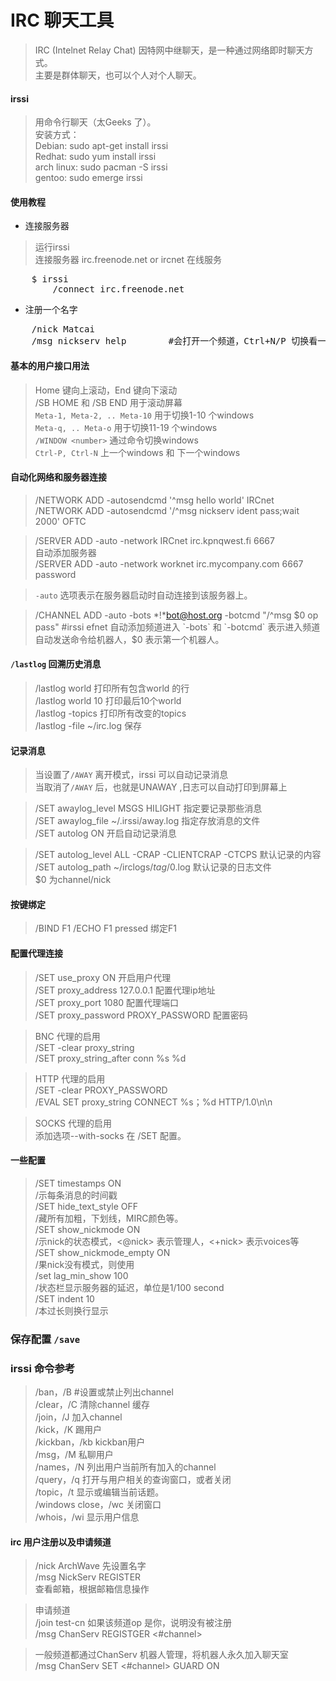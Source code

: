 # IRC 聊天工具

> IRC (Intelnet Relay Chat) 因特网中继聊天，是一种通过网络即时聊天方式。  
> 主要是群体聊天，也可以个人对个人聊天。

#### irssi

> 用命令行聊天（太Geeks 了）。  
> 安装方式：  
> Debian:       sudo apt-get install irssi  
> Redhat:       sudo yum install irssi  
> arch linux:   sudo pacman -S irssi  
> gentoo:       sudo emerge irssi

#### 使用教程

- 连接服务器

> 运行irssi  
> 连接服务器 irc.freenode.net or ircnet 在线服务

<pre>
	$ irssi
		/connect irc.freenode.net
</pre>

- 注册一个名字

<pre>
	/nick Matcai
	/msg nickserv help        #会打开一个频道，Ctrl+N/P 切换看一下命令，参数错误会有提示
</pre>

#### 基本的用户接口用法

> Home 键向上滚动，End 键向下滚动  
> /SB HOME  和 /SB END 用于滚动屏幕  
> `Meta-1, Meta-2, .. Meta-10`    用于切换1-10 个windows  
> `Meta-q, .. Meta-o`             用于切换11-19 个windows  
> `/WINDOW <number>`              通过命令切换windows  
> `Ctrl-P, Ctrl-N`                上一个windows 和 下一个windows  

#### 自动化网络和服务器连接

> /NETWORK ADD -autosendcmd '^msg hello world' IRCnet  
> /NETWORK ADD -autosendcmd '/^msg nickserv ident pass;wait 2000' OFTC  

> /SERVER ADD -auto -network IRCnet irc.kpnqwest.fi 6667  
> 自动添加服务器  
> /SERVER ADD -auto -network worknet irc.mycompany.com 6667 password

> `-auto` 选项表示在服务器启动时自动连接到该服务器上。

> /CHANNEL ADD -auto -bots \*!\*bot@host.org -botcmd "/^msg $0 op pass" #irssi efnet  
> 自动添加频道进入  
> `-bots` 和 `-botcmd` 表示进入频道自动发送命令给机器人，$0 表示第一个机器人。

#### `/lastlog` 回溯历史消息

> /lastlog world     打印所有包含world 的行  
> /lastlog world 10  打印最后10个world  
> /lastlog -topics   打印所有改变的topics  
> /lastlog -file ~/irc.log  保存

#### 记录消息

> 当设置了`/AWAY` 离开模式，irssi 可以自动记录消息  
> 当取消了`/AWAY` 后，也就是UNAWAY ,日志可以自动打印到屏幕上  

> /SET awaylog_level MSGS HILIGHT   指定要记录那些消息  
> /SET awaylog_file ~/.irssi/away.log 指定存放消息的文件  
> /SET autolog ON 开启自动记录消息

> /SET autolog_level ALL -CRAP -CLIENTCRAP -CTCPS 默认记录的内容  
> /SET autolog_path ~/irclogs/$tag/$0.log 默认记录的日志文件  
> $0 为channel/nick


#### 按键绑定

> /BIND F1 /ECHO F1 pressed  绑定F1

#### 配置代理连接

> /SET use_proxy ON 开启用户代理  
> /SET proxy_address 127.0.0.1 配置代理ip地址  
> /SET proxy_port 1080         配置代理端口  
> /SET proxy_password PROXY_PASSWORD  配置密码 

> BNC 代理的启用  
> /SET -clear proxy_string   
> /SET proxy_string_after conn %s %d

> HTTP 代理的启用  
> /SET -clear PROXY_PASSWORD  
> /EVAL SET proxy_string CONNECT %s；%d HTTP/1.0\n\n

> SOCKS 代理的启用  
> 添加选项--with-socks 在 /SET 配置。


#### 一些配置

> /SET timestamps ON  
> /示每条消息的时间戳  
> /SET hide_text_style OFF  
> /藏所有加粗，下划线，MIRC颜色等。  
> /SET show_nickmode ON  
> /示nick的状态模式，<@nick> 表示管理人，<+nick> 表示voices等  
> /SET show_nickmode_empty ON  
> /果nick没有模式，则使用<nick>  
> /set lag_min_show 100  
> /状态栏显示服务器的延迟，单位是1/100 second  
> /SET indent 10  
> /本过长则换行显示  

### 保存配置 `/save`


### irssi 命令参考

> /ban，/B              #设置或禁止列出channel  
> /clear，/C            清除channel 缓存  
> /join，/J             加入channel  
> /kick，/K             踢用户  
> /kickban，/kb         kickban用户  
> /msg，/M              私聊用户  
> /names，/N            列出用户当前所有加入的channel  
> /query，/q            打开与用户相关的查询窗口，或者关闭  
> /topic，/t            显示或编辑当前话题。  
> /windows close，/wc   关闭窗口  
> /whois，/wi           显示用户信息



#### irc 用户注册以及申请频道

> /nick ArchWave  先设置名字  
> /msg NickServ REGISTER <password> <email>  
> 查看邮箱，根据邮箱信息操作

> 申请频道  
> /join test-cn 如果该频道op 是你，说明没有被注册  
> /msg ChanServ REGISTGER <#channel> <password>  

> 一般频道都通过ChanServ 机器人管理，将机器人永久加入聊天室  
> /msg ChanServ SET <#channel> GUARD ON
